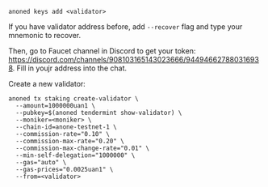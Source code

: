 ```
anoned keys add <validator>
```
If you have validator address before, add `--recover` flag and type your mnemonic  to recover.

Then, go to Faucet channel in Discord to get your token: https://discord.com/channels/908103165143023666/944946627880316938. Fill in youjr address into the chat.

Create a new validator:
```
anoned tx staking create-validator \
  --amount=1000000uan1 \
  --pubkey=$(anoned tendermint show-validator) \
  --moniker=<moniker> \
  --chain-id=anone-testnet-1 \
  --commission-rate="0.10" \
  --commission-max-rate="0.20" \
  --commission-max-change-rate="0.01" \
  --min-self-delegation="1000000" \
  --gas="auto" \
  --gas-prices="0.0025uan1" \
  --from=<validator>
```
